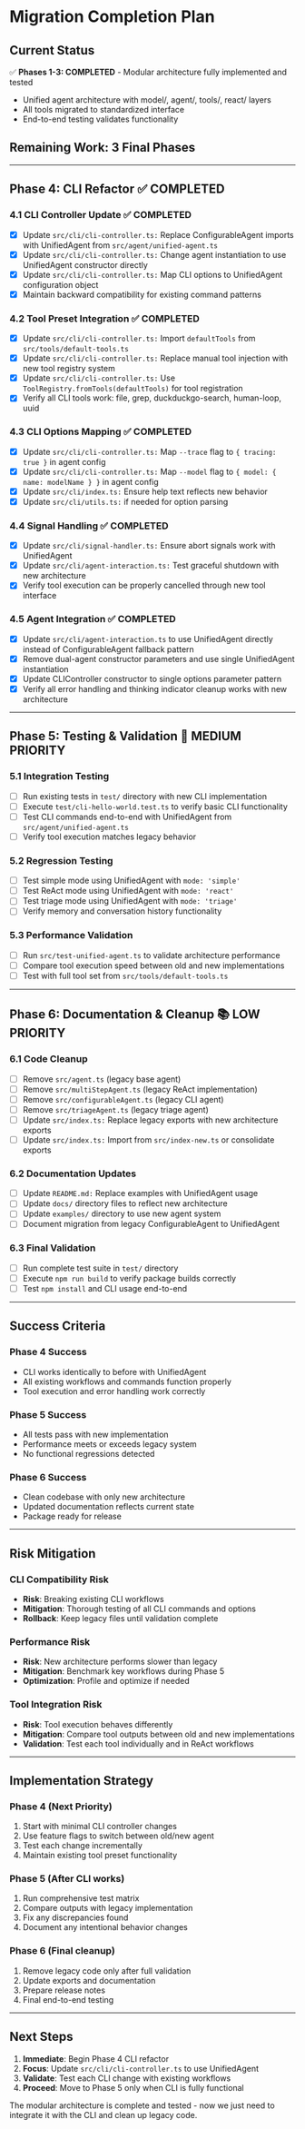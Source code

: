 # Migration Completion Plan

## Current Status
✅ **Phases 1-3: COMPLETED** - Modular architecture fully implemented and tested
- Unified agent architecture with model/, agent/, tools/, react/ layers
- All tools migrated to standardized interface
- End-to-end testing validates functionality

## Remaining Work: 3 Final Phases

---

## Phase 4: CLI Refactor ✅ COMPLETED

### 4.1 CLI Controller Update ✅ COMPLETED
- [x] Update `src/cli/cli-controller.ts:` Replace ConfigurableAgent imports with UnifiedAgent from `src/agent/unified-agent.ts`
- [x] Update `src/cli/cli-controller.ts:` Change agent instantiation to use UnifiedAgent constructor directly
- [x] Update `src/cli/cli-controller.ts:` Map CLI options to UnifiedAgent configuration object
- [x] Maintain backward compatibility for existing command patterns

### 4.2 Tool Preset Integration ✅ COMPLETED
- [x] Update `src/cli/cli-controller.ts:` Import `defaultTools` from `src/tools/default-tools.ts`
- [x] Update `src/cli/cli-controller.ts:` Replace manual tool injection with new tool registry system
- [x] Update `src/cli/cli-controller.ts:` Use `ToolRegistry.fromTools(defaultTools)` for tool registration
- [x] Verify all CLI tools work: file, grep, duckduckgo-search, human-loop, uuid

### 4.3 CLI Options Mapping ✅ COMPLETED
- [x] Update `src/cli/cli-controller.ts:` Map `--trace` flag to `{ tracing: true }` in agent config
- [x] Update `src/cli/cli-controller.ts:` Map `--model` flag to `{ model: { name: modelName } }` in agent config
- [x] Update `src/cli/index.ts:` Ensure help text reflects new behavior
- [x] Update `src/cli/utils.ts:` if needed for option parsing

### 4.4 Signal Handling ✅ COMPLETED
- [x] Update `src/cli/signal-handler.ts:` Ensure abort signals work with UnifiedAgent
- [x] Update `src/cli/agent-interaction.ts:` Test graceful shutdown with new architecture
- [x] Verify tool execution can be properly cancelled through new tool interface

### 4.5 Agent Integration ✅ COMPLETED
- [x] Update `src/cli/agent-interaction.ts` to use UnifiedAgent directly instead of ConfigurableAgent fallback pattern
- [x] Remove dual-agent constructor parameters and use single UnifiedAgent instantiation
- [x] Update CLIController constructor to single options parameter pattern
- [x] Verify all error handling and thinking indicator cleanup works with new architecture

---

## Phase 5: Testing & Validation 🧪 MEDIUM PRIORITY

### 5.1 Integration Testing
- [ ] Run existing tests in `test/` directory with new CLI implementation
- [ ] Execute `test/cli-hello-world.test.ts` to verify basic CLI functionality
- [ ] Test CLI commands end-to-end with UnifiedAgent from `src/agent/unified-agent.ts`
- [ ] Verify tool execution matches legacy behavior

### 5.2 Regression Testing
- [ ] Test simple mode using UnifiedAgent with `mode: 'simple'`
- [ ] Test ReAct mode using UnifiedAgent with `mode: 'react'`
- [ ] Test triage mode using UnifiedAgent with `mode: 'triage'`
- [ ] Verify memory and conversation history functionality

### 5.3 Performance Validation
- [ ] Run `src/test-unified-agent.ts` to validate architecture performance
- [ ] Compare tool execution speed between old and new implementations
- [ ] Test with full tool set from `src/tools/default-tools.ts`

---

## Phase 6: Documentation & Cleanup 📚 LOW PRIORITY

### 6.1 Code Cleanup
- [ ] Remove `src/agent.ts` (legacy base agent)
- [ ] Remove `src/multiStepAgent.ts` (legacy ReAct implementation)
- [ ] Remove `src/configurableAgent.ts` (legacy CLI agent)
- [ ] Remove `src/triageAgent.ts` (legacy triage agent)
- [ ] Update `src/index.ts:` Replace legacy exports with new architecture exports
- [ ] Update `src/index.ts:` Import from `src/index-new.ts` or consolidate exports

### 6.2 Documentation Updates
- [ ] Update `README.md:` Replace examples with UnifiedAgent usage
- [ ] Update `docs/` directory files to reflect new architecture
- [ ] Update `examples/` directory to use new agent system
- [ ] Document migration from legacy ConfigurableAgent to UnifiedAgent

### 6.3 Final Validation
- [ ] Run complete test suite in `test/` directory
- [ ] Execute `npm run build` to verify package builds correctly
- [ ] Test `npm install` and CLI usage end-to-end

---

## Success Criteria

### Phase 4 Success
- CLI works identically to before with UnifiedAgent
- All existing workflows and commands function properly
- Tool execution and error handling work correctly

### Phase 5 Success  
- All tests pass with new implementation
- Performance meets or exceeds legacy system
- No functional regressions detected

### Phase 6 Success
- Clean codebase with only new architecture
- Updated documentation reflects current state
- Package ready for release

---

## Risk Mitigation

### CLI Compatibility Risk
- **Risk**: Breaking existing CLI workflows
- **Mitigation**: Thorough testing of all CLI commands and options
- **Rollback**: Keep legacy files until validation complete

### Performance Risk
- **Risk**: New architecture performs slower than legacy
- **Mitigation**: Benchmark key workflows during Phase 5
- **Optimization**: Profile and optimize if needed

### Tool Integration Risk
- **Risk**: Tool execution behaves differently
- **Mitigation**: Compare tool outputs between old and new implementations
- **Validation**: Test each tool individually and in ReAct workflows

---

## Implementation Strategy

### Phase 4 (Next Priority)
1. Start with minimal CLI controller changes
2. Use feature flags to switch between old/new agent
3. Test each change incrementally
4. Maintain existing tool preset functionality

### Phase 5 (After CLI works)
1. Run comprehensive test matrix
2. Compare outputs with legacy implementation
3. Fix any discrepancies found
4. Document any intentional behavior changes

### Phase 6 (Final cleanup)
1. Remove legacy code only after full validation
2. Update exports and documentation
3. Prepare release notes
4. Final end-to-end testing

---

## Next Steps

1. **Immediate**: Begin Phase 4 CLI refactor
2. **Focus**: Update `src/cli/cli-controller.ts` to use UnifiedAgent
3. **Validate**: Test each CLI change with existing workflows
4. **Proceed**: Move to Phase 5 only when CLI is fully functional

The modular architecture is complete and tested - now we just need to integrate it with the CLI and clean up legacy code.